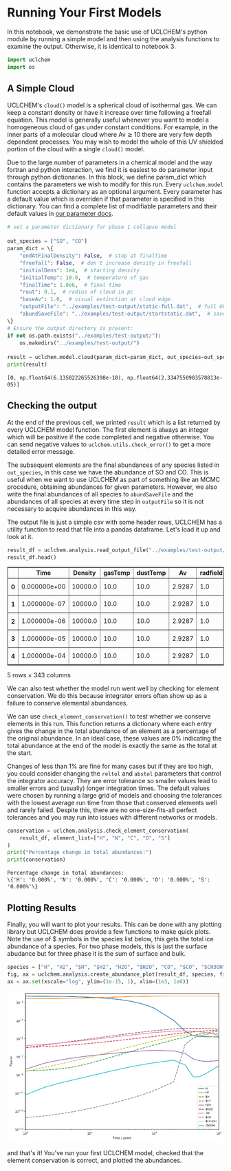 # Running Your First Models

In this notebook, we demonstrate the basic use of UCLCHEM's python module by running a simple model and then using the analysis functions to examine the output. Otherwise, it is identical to notebook 3.


```python
import uclchem
import os
```

## A Simple Cloud

UCLCHEM's `cloud()` model is a spherical cloud of isothermal gas. We can keep a constant density or have it increase over time following a freefall equation. This model is generally useful whenever you want to model a homogeneous cloud of gas under constant conditions. For example, in the inner parts of a molecular cloud where Av $\gtrsim$ 10 there are very few depth dependent processes. You may wish to model the whole of this UV shielded portion of the cloud with a single `cloud()` model.

Due to the large number of parameters in a chemical model and the way fortran and python interaction, we find it is easiest to do parameter input through python dictionaries. In this block, we define param_dict which contains the parameters we wish to modify for this run. Every `uclchem.model` function accepts a dictionary as an optional argument. Every parameter has a default value which is overriden if that parameter is specified in this dictionary. You can find a complete list of modifiable parameters and their default values in [our parameter docs](/docs/parameters).



```python
# set a parameter dictionary for phase 1 collapse model

out_species = ["SO", "CO"]
param_dict = \{
    "endAtFinalDensity": False,  # stop at finalTime
    "freefall": False,  # don't increase density in freefall
    "initialDens": 1e4,  # starting density
    "initialTemp": 10.0,  # temperature of gas
    "finalTime": 1.0e6,  # final time
    "rout": 0.1,  # radius of cloud in pc
    "baseAv": 1.0,  # visual extinction at cloud edge.
    "outputFile": "../examples/test-output/static-full.dat",  # full UCLCHEM output
    "abundSaveFile": "../examples/test-output/startstatic.dat",  # save final abundances to file
\}
# Ensure the output directory is present:
if not os.path.exists("../examples/test-output/"):
    os.makedirs("../examples/test-output/")

result = uclchem.model.cloud(param_dict=param_dict, out_species=out_species)
print(result)
```

    [0, np.float64(6.135822265526398e-10), np.float64(2.3347550903578813e-05)]


## Checking the output

At the end of the previous cell, we printed `result` which is a list returned by every UCLCHEM model function. The first element is always an integer which will be positive if the code completed and negative otherwise. You can send negative values to `uclchem.utils.check_error()` to get a more detailed error message.

The subsequent elements are the final abundances of any species listed in `out_species`, in this case we have the abundance of SO and CO. This is useful when we want to use UCLCHEM as part of something like an MCMC procedure, obtaining abundances for given parameters. However, we also write the final abundances of all species to `abundSaveFile` and the abundances of all species at every time step in `outputFile` so it is not necessary to acquire abundances in this way.

The output file is just a simple csv with some header rows, UCLCHEM has a utility function to read that file into a pandas dataframe. Let's load it up and look at it.




```python
result_df = uclchem.analysis.read_output_file("../examples/test-output/static-full.dat")
result_df.head()
```




<div>
<table border="1" class="dataframe">
  <thead>
<tr>
      <th></th>
      <th>Time</th>
      <th>Density</th>
      <th>gasTemp</th>
      <th>dustTemp</th>
      <th>Av</th>
      <th>radfield</th>
      <th>zeta</th>
      <th>point</th>
      <th>H</th>
      <th>H+</th>
      <th>...</th>
      <th>@OCS</th>
      <th>@C4N</th>
      <th>@SIC3</th>
      <th>@SO2</th>
      <th>@S2</th>
      <th>@HS2</th>
      <th>@H2S2</th>
      <th>E-</th>
      <th>BULK</th>
      <th>SURFACE</th>
    </tr>
  </thead>
  <tbody>
    <tr>
      <th>0</th>
      <td>0.000000e+00</td>
      <td>10000.0</td>
      <td>10.0</td>
      <td>10.0</td>
      <td>2.9287</td>
      <td>1.0</td>
      <td>1.0</td>
      <td>1</td>
      <td>0.5</td>
      <td>1.000000e-30</td>
      <td>...</td>
      <td>1.000000e-30</td>
      <td>1.000000e-30</td>
      <td>1.000000e-30</td>
      <td>1.000000e-30</td>
      <td>1.000000e-30</td>
      <td>1.000000e-30</td>
      <td>1.000000e-30</td>
      <td>0.000182</td>
      <td>1.000000e-30</td>
      <td>1.000000e-30</td>
    </tr>
    <tr>
      <th>1</th>
      <td>1.000000e-07</td>
      <td>10000.0</td>
      <td>10.0</td>
      <td>10.0</td>
      <td>2.9287</td>
      <td>1.0</td>
      <td>1.0</td>
      <td>1</td>
      <td>0.5</td>
      <td>9.674390e-18</td>
      <td>...</td>
      <td>1.000000e-30</td>
      <td>1.000000e-30</td>
      <td>1.000000e-30</td>
      <td>1.000000e-30</td>
      <td>1.000000e-30</td>
      <td>1.000000e-30</td>
      <td>1.000000e-30</td>
      <td>0.000182</td>
      <td>5.613460e-20</td>
      <td>7.478490e-13</td>
    </tr>
    <tr>
      <th>2</th>
      <td>1.000000e-06</td>
      <td>10000.0</td>
      <td>10.0</td>
      <td>10.0</td>
      <td>2.9287</td>
      <td>1.0</td>
      <td>1.0</td>
      <td>1</td>
      <td>0.5</td>
      <td>9.674820e-17</td>
      <td>...</td>
      <td>1.000000e-30</td>
      <td>1.000000e-30</td>
      <td>1.000000e-30</td>
      <td>1.000000e-30</td>
      <td>1.000000e-30</td>
      <td>1.000000e-30</td>
      <td>1.000000e-30</td>
      <td>0.000182</td>
      <td>5.546850e-18</td>
      <td>7.434010e-12</td>
    </tr>
    <tr>
      <th>3</th>
      <td>1.000000e-05</td>
      <td>10000.0</td>
      <td>10.0</td>
      <td>10.0</td>
      <td>2.9287</td>
      <td>1.0</td>
      <td>1.0</td>
      <td>1</td>
      <td>0.5</td>
      <td>9.679150e-16</td>
      <td>...</td>
      <td>1.000010e-30</td>
      <td>1.000010e-30</td>
      <td>1.000010e-30</td>
      <td>1.000010e-30</td>
      <td>1.000010e-30</td>
      <td>1.000010e-30</td>
      <td>1.000010e-30</td>
      <td>0.000182</td>
      <td>5.538880e-16</td>
      <td>7.428630e-11</td>
    </tr>
    <tr>
      <th>4</th>
      <td>1.000000e-04</td>
      <td>10000.0</td>
      <td>10.0</td>
      <td>10.0</td>
      <td>2.9287</td>
      <td>1.0</td>
      <td>1.0</td>
      <td>1</td>
      <td>0.5</td>
      <td>9.722050e-15</td>
      <td>...</td>
      <td>1.000150e-30</td>
      <td>1.000150e-30</td>
      <td>1.000150e-30</td>
      <td>1.000150e-30</td>
      <td>1.000150e-30</td>
      <td>1.000150e-30</td>
      <td>1.000150e-30</td>
      <td>0.000182</td>
      <td>5.418340e-14</td>
      <td>7.347030e-10</td>
    </tr>
  </tbody>
</table>
<p>5 rows × 343 columns</p>
</div>



We can also test whether the model run went well by checking for element conservation. We do this because integrator errors often show up as a failure to conserve elemental abundances.

We can use `check_element_conservation()` to test whether we conserve elements in this run. This function returns a dictionary where each entry gives the change in the total abundance of an element as a percentage of the original abundance. In an ideal case, these values are 0\% indicating the total abundance at the end of the model is exactly the same as the total at the start.

Changes of less than 1\% are fine for many cases but if they are too high, you could consider changing the `reltol` and `abstol` parameters that control the integrator accuracy. They are error tolerance so smaller values lead to smaller errors and (usually) longer integration times. The default values were chosen by running a large grid of models and choosing the tolerances with the lowest average run time from those that conserved elements well and rarely failed. Despite this, there are no one-size-fits-all perfect tolerances and you may run into issues with different networks or models.


```python
conservation = uclchem.analysis.check_element_conservation(
    result_df, element_list=["H", "N", "C", "O", "S"]
)
print("Percentage change in total abundances:")
print(conservation)
```

    Percentage change in total abundances:
    \{'H': '0.000%', 'N': '0.000%', 'C': '0.000%', 'O': '0.000%', 'S': '0.000%'\}


## Plotting Results
Finally, you will want to plot your results. This can be done with any plotting library but UCLCHEM does provide a few functions to make quick plots. Note the use of $ symbols in the species list below, this gets the total ice abundance of a species. For two phase models, this is just the surface abudance but for three phase it is the sum of surface and bulk.


```python
species = ["H", "H2", "$H", "$H2", "H2O", "$H2O", "CO", "$CO", "$CH3OH", "CH3OH"]
fig, ax = uclchem.analysis.create_abundance_plot(result_df, species, figsize=(10, 7))
ax = ax.set(xscale="log", ylim=(1e-15, 1), xlim=(1e3, 1e6))
```


    
![png](./assets/1_first_model_9_0.png)
    


and that's it! You've run your first UCLCHEM model, checked that the element conservation is correct, and plotted the abundances.
